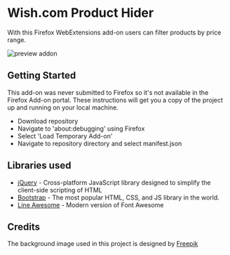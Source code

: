 # Wish.com Product Hider

With this Firefox WebExtensions add-on users can filter products by price range.

![preview addon](http://bobvanham.nl/public/git/wish-hider.png)

## Getting Started

This add-on was never submitted to Firefox so it's not available in the Firefox Add-on portal. These instructions will get you a copy of the project up and running on your local machine.

* Download repository
* Navigate to 'about:debugging' using Firefox
* Select 'Load Temporary Add-on'
* Navigate to repository directory and select manifest.json

## Libraries used

* [jQuery](https://jquery.com/) - Cross-platform JavaScript library designed to simplify the client-side scripting of HTML
* [Bootstrap](http://getbootstrap.com/) - The most popular HTML, CSS, and JS library in the world.
* [Line Awesome](https://icons8.com/line-awesome) - Modern version of Font Awesome

## Credits

The background image used in this project is designed by [Freepik](http://www.freepik.com/free-vector/colorful-mountains-wallpapers-for-mobile_1255921.htm)
